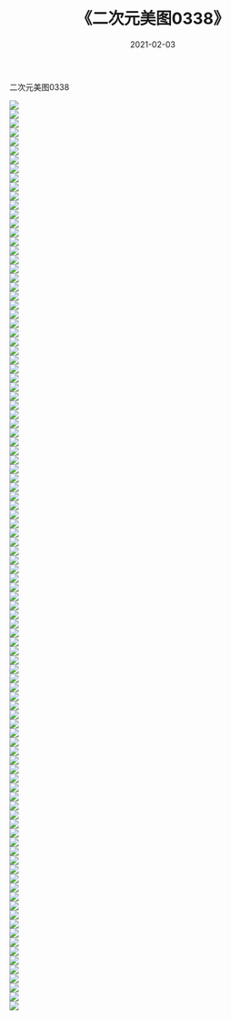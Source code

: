 ﻿---
layout: post
title:  《二次元美图0338》
date:   2021-02-03
img: http://imgx.orgx.ga/二次元/2021/二次元美图0338/000.jpg
categories: [美女, 清纯, 唯美]
---

二次元美图0338

 ![](http://imgx.orgx.ga/二次元/2021/二次元美图0338/001.jpg) <br>![](http://imgx.orgx.ga/二次元/2021/二次元美图0338/002.jpg) <br>![](http://imgx.orgx.ga/二次元/2021/二次元美图0338/003.jpg) <br>![](http://imgx.orgx.ga/二次元/2021/二次元美图0338/004.jpg) <br>![](http://imgx.orgx.ga/二次元/2021/二次元美图0338/005.jpg) <br>![](http://imgx.orgx.ga/二次元/2021/二次元美图0338/006.jpg) <br>![](http://imgx.orgx.ga/二次元/2021/二次元美图0338/007.jpg) <br>![](http://imgx.orgx.ga/二次元/2021/二次元美图0338/008.jpg) <br>![](http://imgx.orgx.ga/二次元/2021/二次元美图0338/009.jpg) <br>![](http://imgx.orgx.ga/二次元/2021/二次元美图0338/010.jpg) <br>![](http://imgx.orgx.ga/二次元/2021/二次元美图0338/011.jpg) <br>![](http://imgx.orgx.ga/二次元/2021/二次元美图0338/012.jpg) <br>![](http://imgx.orgx.ga/二次元/2021/二次元美图0338/013.jpg) <br>![](http://imgx.orgx.ga/二次元/2021/二次元美图0338/014.jpg) <br>![](http://imgx.orgx.ga/二次元/2021/二次元美图0338/015.jpg) <br>![](http://imgx.orgx.ga/二次元/2021/二次元美图0338/016.jpg) <br>![](http://imgx.orgx.ga/二次元/2021/二次元美图0338/017.jpg) <br>![](http://imgx.orgx.ga/二次元/2021/二次元美图0338/018.jpg) <br>![](http://imgx.orgx.ga/二次元/2021/二次元美图0338/019.jpg) <br>![](http://imgx.orgx.ga/二次元/2021/二次元美图0338/020.jpg) <br>![](http://imgx.orgx.ga/二次元/2021/二次元美图0338/021.jpg) <br>![](http://imgx.orgx.ga/二次元/2021/二次元美图0338/022.jpg) <br>![](http://imgx.orgx.ga/二次元/2021/二次元美图0338/023.jpg) <br>![](http://imgx.orgx.ga/二次元/2021/二次元美图0338/024.jpg) <br>![](http://imgx.orgx.ga/二次元/2021/二次元美图0338/025.jpg) <br>![](http://imgx.orgx.ga/二次元/2021/二次元美图0338/026.jpg) <br>![](http://imgx.orgx.ga/二次元/2021/二次元美图0338/027.jpg) <br>![](http://imgx.orgx.ga/二次元/2021/二次元美图0338/028.jpg) <br>![](http://imgx.orgx.ga/二次元/2021/二次元美图0338/029.jpg) <br>![](http://imgx.orgx.ga/二次元/2021/二次元美图0338/030.jpg) <br>![](http://imgx.orgx.ga/二次元/2021/二次元美图0338/031.jpg) <br>![](http://imgx.orgx.ga/二次元/2021/二次元美图0338/032.jpg) <br>![](http://imgx.orgx.ga/二次元/2021/二次元美图0338/033.jpg) <br>![](http://imgx.orgx.ga/二次元/2021/二次元美图0338/034.jpg) <br>![](http://imgx.orgx.ga/二次元/2021/二次元美图0338/035.jpg) <br>![](http://imgx.orgx.ga/二次元/2021/二次元美图0338/036.jpg) <br>![](http://imgx.orgx.ga/二次元/2021/二次元美图0338/037.jpg) <br>![](http://imgx.orgx.ga/二次元/2021/二次元美图0338/038.jpg) <br>![](http://imgx.orgx.ga/二次元/2021/二次元美图0338/039.jpg) <br>![](http://imgx.orgx.ga/二次元/2021/二次元美图0338/040.jpg) <br>![](http://imgx.orgx.ga/二次元/2021/二次元美图0338/041.jpg) <br>![](http://imgx.orgx.ga/二次元/2021/二次元美图0338/042.jpg) <br>![](http://imgx.orgx.ga/二次元/2021/二次元美图0338/043.jpg) <br>![](http://imgx.orgx.ga/二次元/2021/二次元美图0338/044.jpg) <br>![](http://imgx.orgx.ga/二次元/2021/二次元美图0338/045.jpg) <br>![](http://imgx.orgx.ga/二次元/2021/二次元美图0338/046.jpg) <br>![](http://imgx.orgx.ga/二次元/2021/二次元美图0338/047.jpg) <br>![](http://imgx.orgx.ga/二次元/2021/二次元美图0338/048.jpg) <br>![](http://imgx.orgx.ga/二次元/2021/二次元美图0338/049.jpg) <br>![](http://imgx.orgx.ga/二次元/2021/二次元美图0338/050.jpg) <br>![](http://imgx.orgx.ga/二次元/2021/二次元美图0338/051.jpg) <br>![](http://imgx.orgx.ga/二次元/2021/二次元美图0338/052.jpg) <br>![](http://imgx.orgx.ga/二次元/2021/二次元美图0338/053.jpg) <br>![](http://imgx.orgx.ga/二次元/2021/二次元美图0338/054.jpg) <br>![](http://imgx.orgx.ga/二次元/2021/二次元美图0338/055.jpg) <br>![](http://imgx.orgx.ga/二次元/2021/二次元美图0338/056.jpg) <br>![](http://imgx.orgx.ga/二次元/2021/二次元美图0338/057.jpg) <br>![](http://imgx.orgx.ga/二次元/2021/二次元美图0338/058.jpg) <br>![](http://imgx.orgx.ga/二次元/2021/二次元美图0338/059.jpg) <br>![](http://imgx.orgx.ga/二次元/2021/二次元美图0338/060.jpg) <br>![](http://imgx.orgx.ga/二次元/2021/二次元美图0338/061.jpg) <br>![](http://imgx.orgx.ga/二次元/2021/二次元美图0338/062.jpg) <br>![](http://imgx.orgx.ga/二次元/2021/二次元美图0338/063.jpg) <br>![](http://imgx.orgx.ga/二次元/2021/二次元美图0338/064.jpg) <br>![](http://imgx.orgx.ga/二次元/2021/二次元美图0338/065.jpg) <br>![](http://imgx.orgx.ga/二次元/2021/二次元美图0338/066.jpg) <br>![](http://imgx.orgx.ga/二次元/2021/二次元美图0338/067.jpg) <br>![](http://imgx.orgx.ga/二次元/2021/二次元美图0338/068.jpg) <br>![](http://imgx.orgx.ga/二次元/2021/二次元美图0338/069.jpg) <br>![](http://imgx.orgx.ga/二次元/2021/二次元美图0338/070.jpg) <br>![](http://imgx.orgx.ga/二次元/2021/二次元美图0338/071.jpg) <br>![](http://imgx.orgx.ga/二次元/2021/二次元美图0338/072.jpg) <br>![](http://imgx.orgx.ga/二次元/2021/二次元美图0338/073.jpg) <br>![](http://imgx.orgx.ga/二次元/2021/二次元美图0338/074.jpg) <br>![](http://imgx.orgx.ga/二次元/2021/二次元美图0338/075.jpg) <br>![](http://imgx.orgx.ga/二次元/2021/二次元美图0338/076.jpg) <br>![](http://imgx.orgx.ga/二次元/2021/二次元美图0338/077.jpg) <br>![](http://imgx.orgx.ga/二次元/2021/二次元美图0338/078.jpg) <br>![](http://imgx.orgx.ga/二次元/2021/二次元美图0338/079.jpg) <br>![](http://imgx.orgx.ga/二次元/2021/二次元美图0338/080.jpg) <br>![](http://imgx.orgx.ga/二次元/2021/二次元美图0338/081.jpg) <br>![](http://imgx.orgx.ga/二次元/2021/二次元美图0338/082.jpg) <br>![](http://imgx.orgx.ga/二次元/2021/二次元美图0338/083.jpg) <br>![](http://imgx.orgx.ga/二次元/2021/二次元美图0338/084.jpg) <br>![](http://imgx.orgx.ga/二次元/2021/二次元美图0338/085.jpg) <br>![](http://imgx.orgx.ga/二次元/2021/二次元美图0338/086.jpg) <br>![](http://imgx.orgx.ga/二次元/2021/二次元美图0338/087.jpg) <br>![](http://imgx.orgx.ga/二次元/2021/二次元美图0338/088.jpg) <br>![](http://imgx.orgx.ga/二次元/2021/二次元美图0338/089.jpg) <br>![](http://imgx.orgx.ga/二次元/2021/二次元美图0338/090.jpg) <br>![](http://imgx.orgx.ga/二次元/2021/二次元美图0338/091.jpg) <br>![](http://imgx.orgx.ga/二次元/2021/二次元美图0338/092.jpg) <br>![](http://imgx.orgx.ga/二次元/2021/二次元美图0338/093.jpg) <br>![](http://imgx.orgx.ga/二次元/2021/二次元美图0338/094.jpg) <br>![](http://imgx.orgx.ga/二次元/2021/二次元美图0338/095.jpg) <br>![](http://imgx.orgx.ga/二次元/2021/二次元美图0338/096.jpg) <br>![](http://imgx.orgx.ga/二次元/2021/二次元美图0338/097.jpg) <br>![](http://imgx.orgx.ga/二次元/2021/二次元美图0338/098.jpg) <br>![](http://imgx.orgx.ga/二次元/2021/二次元美图0338/099.jpg) <br>![](http://imgx.orgx.ga/二次元/2021/二次元美图0338/100.jpg) <br>